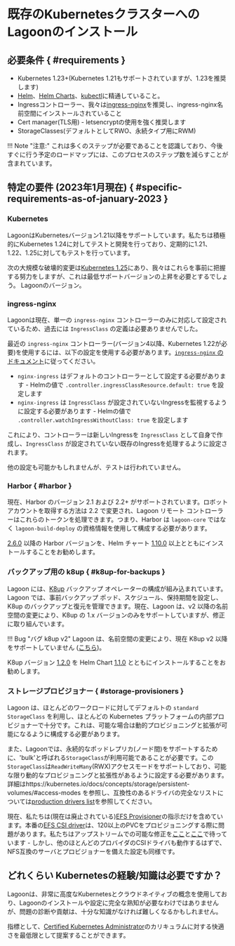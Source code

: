 # 既存のKubernetesクラスターへのLagoonのインストール

## 必要条件 { #requirements }

* Kubernetes 1.23+(Kubernetes 1.21もサポートされていますが、1.23を推奨します)
* [Helm](https://helm.sh)、[Helm Charts](https://helm.sh/docs/topics/charts/#helm)、[kubectl](https://kubernetes.io/docs/tasks/tools/)に精通していること。
* Ingressコントローラー、我々は[ingress-nginx](https://github.com/kubernetes/ingress-nginx)を推奨し、ingress-nginx名前空間にインストールされていること
* Cert manager(TLS用) - letsencryptの使用を強く推奨します
* StorageClasses(デフォルトとしてRWO、永続タイプ用にRWM)

!!! Note "注意:"
    これは多くのステップが必要であることを認識しており、今後すぐに行う予定のロードマップには、このプロセスのステップ数を減らすことが含まれています。

## 特定の要件 (2023年1月現在) { #specific-requirements-as-of-january-2023 }

### Kubernetes

LagoonはKubernetesバージョン1.21以降をサポートしています。私たちは積極的にKubernetes 1.24に対してテストと開発を行っており、定期的に1.21、1.22、1.25に対してもテストを行っています。

次の大規模な破壊的変更は[Kubernetes 1.25](https://kubernetes.io/docs/reference/using-api/deprecation-guide/#v1-25)にあり、我々はこれらを事前に把握する努力をしますが、これは最低サポートバージョンの上昇を必要とするでしょう。 Lagoonのバージョン。

### ingress-nginx

Lagoonは現在、単一の `ingress-nginx` コントローラーのみに対応して設定されているため、過去には `IngressClass` の定義は必要ありませんでした。

最近の `ingress-nginx` コントローラー(バージョン4以降、Kubernetes 1.22が必要)を使用するには、以下の設定を使用する必要があります。[`ingress-nginx` のドキュメント](https://kubernetes.github.io/ingress-nginx/#what-is-an-ingressclass-and-why-is-it-important-for-users-of-ingress-nginx-controller-now)に従ってください。

* `nginx-ingress` はデフォルトのコントローラーとして設定する必要があります - Helmの値で `.controller.ingressClassResource.default: true` を設定します
* `nginx-ingress` は `IngressClass` が設定されていないIngressを監視するように設定する必要があります - Helmの値で `.controller.watchIngressWithoutClass: true` を設定します

これにより、コントローラーは新しいIngressを `IngressClass` として自身で作成し、`IngressClass` が設定されていない既存のIngressを処理するように設定されます。

他の設定も可能かもしれませんが、テストは行われていません。

### Harbor { #harbor }

現在、Harbor のバージョン 2.1 および 2.2+ がサポートされています。ロボット アカウントを取得する方法は 2.2 で変更され、Lagoon リモート コントローラーはこれらのトークンを処理できます。つまり、Harbor は `lagoon-core` ではなく `lagoon-build-deploy` の資格情報を使用して構成する必要があります。

[2.6.0](https://github.com/goharbor/harbor/releases/tag/v2.6.0) 以降の Harbor バージョンを、Helm チャート [1.10.0](https://github.com/goharbor/harbor-helm/releases/tag/v1.10.0) 以上とともにインストールすることをお勧めします。

### バックアップ用の k8up { #k8up-for-backups }

Lagoon には、[K8up](https://k8up.io/k8up/1.2/index.html) バックアップ オペレーターの構成が組み込まれています。 Lagoon では、事前バックアップ ポッド、スケジュール、保持期間を設定し、K8up のバックアップと復元を管理できます。現在、Lagoon は、v2 以降の名前空間の変更により、K8up の 1.x バージョンのみをサポートしていますが、修正に取り組んでいます。

!!! Bug "バグ k8up v2"
    Lagoon は、名前空間の変更により、現在 K8up v2 以降をサポートしていません ([こちら](https://github.com/uselagoon/build-deploy-tool/issues/121))。

K8up バージョン [1.2.0](https://github.com/k8up-io/k8up/releases/tag/v1.2.0) を Helm Chart [1.1.0](https://github.com/appuio/charts/releases/tag/k8up-1.1.0) とともにインストールすることをお勧めします。





### ストレージプロビジョナー { #storage-provisioners }

Lagoon は、ほとんどのワークロードに対してデフォルトの `standard` `StorageClass` を利用し、ほとんどの Kubernetes プラットフォームの内部プロビジョナーで十分です。これは、可能な場合は動的プロビジョニングと拡張が可能になるように構成する必要があります。

また、Lagoonでは、永続的なポッドレプリカ(ノード間)をサポートするために、'bulk'と呼ばれる`StorageClass`が利用可能であることが必要です。この`StorageClass`は`ReadWriteMany`(RWX)アクセスモードをサポートしており、可能な限り動的なプロビジョニングと拡張性があるように設定する必要があります。詳細はhttps://kubernetes.io/docs/concepts/storage/persistent-volumes/#access-modes を参照し、互換性のあるドライバの完全なリストについては[production drivers list](https://kubernetes-csi.github.io/docs/drivers.html)を参照してください。

現在、私たちは(現在は廃止されている)[EFS Provisioner](./efs-provisioner.md)の指示だけを含めています。本番の[EFS CSI driver](https://github.com/kubernetes-sigs/aws-efs-csi-driver)は、120以上のPVCをプロビジョニングする際に問題があります。私たちはアップストリームでの可能な修正を[ここ](https://github.com/kubernetes-sigs/aws-efs-csi-driver/pull/761)と[ここ](https://github.com/kubernetes-sigs/aws-efs-csi-driver/pull/732)で待っています - しかし、他のほとんどのプロバイダのCSIドライバも動作するはずで、NFS互換のサーバとプロビジョナーを備えた設定も同様です。

## どれくらい Kubernetesの経験/知識は必要ですか？

Lagoonは、非常に高度なKubernetesとクラウドネイティブの概念を使用しており、Lagoonのインストールや設定に完全な熟知が必要なわけではありませんが、問題の診断や貢献は、十分な知識がなければ難しくなるかもしれません。

指標として、[Certified Kubernetes Administrator](https://www.cncf.io/certification/cka/)のカリキュラムに対する快適さを最低限として提案することができます。
